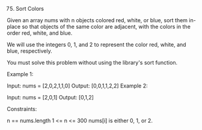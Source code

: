 75. Sort Colors

Given an array nums with n objects colored red, white, or blue, sort them in-place so that objects of the same color are adjacent, with the colors in the order red, white, and blue.

We will use the integers 0, 1, and 2 to represent the color red, white, and blue, respectively.

You must solve this problem without using the library's sort function.

 

Example 1:

Input: nums = [2,0,2,1,1,0]
Output: [0,0,1,1,2,2]
Example 2:

Input: nums = [2,0,1]
Output: [0,1,2]
 

Constraints:

n == nums.length
1 <= n <= 300
nums[i] is either 0, 1, or 2.